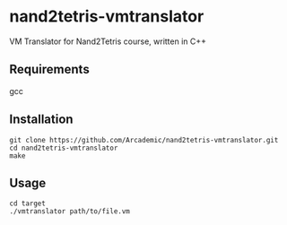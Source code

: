 # nand2tetris-vmtranslator
VM Translator for Nand2Tetris course, written in C++

## Requirements
gcc

## Installation
```
git clone https://github.com/Arcademic/nand2tetris-vmtranslator.git
cd nand2tetris-vmtranslator
make
```

## Usage
```
cd target
./vmtranslator path/to/file.vm
```
